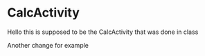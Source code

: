 # CalcActivity

Hello this is supposed to be the CalcActivity that was done in class

Another change for example
